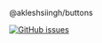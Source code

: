 @akleshsiingh/buttons

[![GitHub issues](https://img.shields.io/github/issues/akleshsiingh/buttons)](https://github.com/akleshsiingh/buttons/issues)